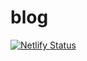 # blog
[![Netlify Status](https://api.netlify.com/api/v1/badges/f1aa66b8-a3c3-4596-abf0-f0fd201bac43/deploy-status)](https://app.netlify.com/sites/danklabs/deploys)
